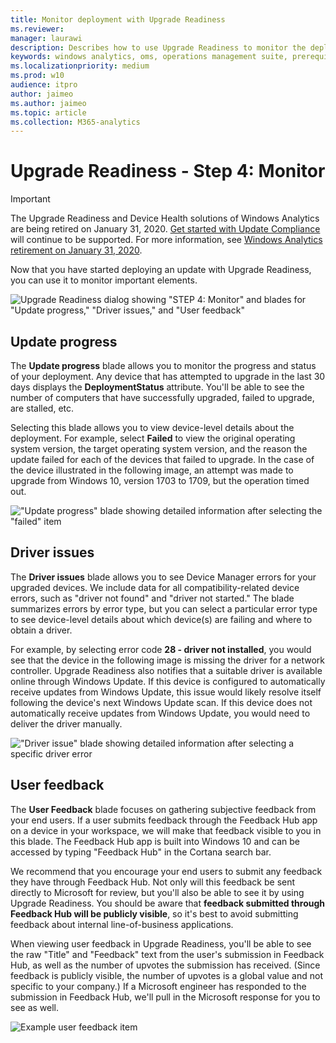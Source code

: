 ```yaml
---
title: Monitor deployment with Upgrade Readiness
ms.reviewer: 
manager: laurawi
description: Describes how to use Upgrade Readiness to monitor the deployment after Windows upgrades.
keywords: windows analytics, oms, operations management suite, prerequisites, requirements, upgrades, log analytics, 
ms.localizationpriority: medium
ms.prod: w10
audience: itpro
author: jaimeo
ms.author: jaimeo
ms.topic: article
ms.collection: M365-analytics
---
```


# Upgrade Readiness - Step 4: Monitor

>[!IMPORTANT]
>The Upgrade Readiness and Device Health solutions of Windows Analytics are being retired on January 31, 2020. [Get started with Update Compliance](../update/update-compliance-get-started.md) will continue to be supported. For more information, see [Windows Analytics retirement on January 31, 2020](https://support.microsoft.com/help/4521815/windows-analytics-retirement).

Now that you have started deploying an update with Upgrade Readiness, you can use it to monitor important elements.

![Upgrade Readiness dialog showing "STEP 4: Monitor" and blades for "Update progress," "Driver issues," and "User feedback"](../images/UR-monitor-main.png)
 
 
## Update progress

The **Update progress** blade allows you to monitor the progress and status of your deployment. Any device that has attempted to upgrade in the last 30 days displays the **DeploymentStatus** attribute. You'll be able to see the number of computers that have successfully upgraded, failed to upgrade, are stalled, etc.
 
 
Selecting this blade allows you to view device-level details about the deployment. For example, select **Failed** to view the original operating system version, the target operating system version, and the reason the update failed for each of the devices that failed to upgrade. In the case of the device illustrated in the following image, an attempt was made to upgrade from Windows 10, version 1703 to 1709, but the operation timed out.

!["Update progress" blade showing detailed information after selecting the "failed" item](../images/UR-update-progress-failed-detail.png)


## Driver issues

The **Driver issues** blade allows you to see Device Manager errors for your upgraded devices. We include data for all compatibility-related device errors, such as "driver not found" and "driver not started." The blade summarizes errors by error type, but you can select a particular error type to see device-level details about which device(s) are failing and where to obtain a driver.
 
 
For example, by selecting error code **28 - driver not installed**, you would see that the device in the following image is missing the driver for a network controller. Upgrade Readiness also notifies that a suitable driver is available online through Windows Update. If this device is configured to automatically receive updates from Windows Update, this issue would likely resolve itself following the device's next Windows Update scan. If this device does not automatically receive updates from Windows Update, you would need to deliver the driver manually. 

!["Driver issue" blade showing detailed information after selecting a specific driver error](../images/UR-driver-issue-detail.png)
 
## User feedback

The **User Feedback** blade focuses on gathering subjective feedback from your end users. If a user submits feedback through the Feedback Hub app on a device in your workspace, we will make that feedback visible to you in this blade. The Feedback Hub app is built into Windows 10 and can be accessed by typing "Feedback Hub" in the Cortana search bar.
 
 
We recommend that you encourage your end users to submit any feedback they have through Feedback Hub. Not only will this feedback be sent directly to Microsoft for review, but you'll also be able to see it by using Upgrade Readiness. You should be aware that **feedback submitted through Feedback Hub will be publicly visible**, so it's best to avoid submitting feedback about internal line-of-business applications.
 
When viewing user feedback in Upgrade Readiness, you'll be able to see the raw "Title" and "Feedback" text from the user's submission in Feedback Hub, as well as the number of upvotes the submission has received. (Since feedback is publicly visible, the number of upvotes is a global value and not specific to your company.)  If a Microsoft engineer has responded to the submission in Feedback Hub, we'll pull in the Microsoft response for you to see as well.

![Example user feedback item](../images/UR-example-feedback.png)
 
